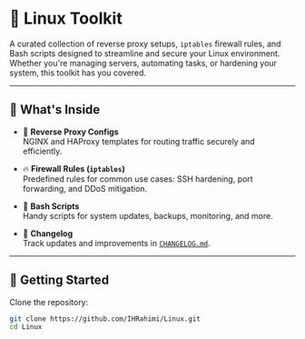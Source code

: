 # 🐧 Linux Toolkit

A curated collection of reverse proxy setups, `iptables` firewall rules, and Bash scripts designed to streamline and secure your Linux environment. Whether you're managing servers, automating tasks, or hardening your system, this toolkit has you covered.

---

## 🔧 What's Inside

- 🔁 **Reverse Proxy Configs**  
  NGINX and HAProxy templates for routing traffic securely and efficiently.

- 🔥 **Firewall Rules (`iptables`)**  
  Predefined rules for common use cases: SSH hardening, port forwarding, and DDoS mitigation.

- 🐚 **Bash Scripts**  
  Handy scripts for system updates, backups, monitoring, and more.

- 📜 **Changelog**  
  Track updates and improvements in [`CHANGELOG.md`](./CHANGELOG.md).

---

## 🚀 Getting Started

Clone the repository:

```bash
git clone https://github.com/IHRahimi/Linux.git
cd Linux
